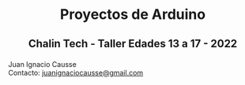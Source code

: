 # <p align="center">Proyectos de Arduino</p>
## <p align="center">Chalin Tech - Taller Edades 13 a 17 - 2022</p>

Juan Ignacio Causse  
Contacto: juanignaciocausse@gmail.com
